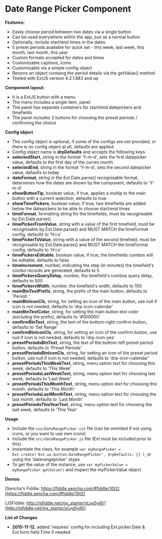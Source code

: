 
Date Range Picker Component
===========================


**Features:**

  * Easily choose period between two dates via a single button
  * Can be used everywhere within the app, just as a normal button	  
  * Optionally, include start/end times in the dates
  * 5 preset periods available for quick set - this week, last week, this month, last month, this year
  * Custom formats accepted for dates and times
  * Customizable captions, icons  
  * Customizable via a simple config object
  * Returns an object containg the period details via the getValue() method
  * Tested with ExtJS version 4.2.1.883 and up  


**Component layout:**

  * It is a ExtJS button with a menu
  * The menu includes a single item, panel
  * The panel has separate containers for start/end datepickers and timefields
  * The panel includes 2 buttons for choosing the preset periods / confirming the choice

    
**Config object**

  * The config object is optional, if some of the configs are not provided, or there is no config object at all, defaults are applied
  * Config object name is **drpDefaults** and accepts the following keys
  * **selectedStart**, string in the format 'Y-m-d', sets the first datepicker value, defaults to the first day of the curren month
  * **selectedEnd**, string in the format 'Y-m-d', sets the second datepicker value, defaults to today
  * **dateFormat**, string in the Ext.Date.parse() recognisable format, determines how the dates are shown by the component, defaults to 'Y-m-d'
  * **showButtonTip**, boolean value, if true, applies a tooltip to the main button with a current selection, defaults to true
  * **showTimePickers**, boolean value, if true, two timefields are added below the datepickers to be able to choose start/end times
  * **timeFormat**, formatting string for the timefields, must be recognisable by Ext.Date.parse()
  * **timePickerFromValue**, string with a value of the first timefield, must be recognisable by Ext.Date.parse() and MUST MATCH the timeFormat config, defaults to 'H:i:s'
  * **timePickerToValue**, string with a value of the second timefield, must be recognisable by Ext.Date.parse() and MUST MATCH the timeFormat config, defaults to 'H:i:s'
  * **timePickersEditable**, boolean value, if true, the timefields combos will be editable, defaults to false
  * **timeIncrement**, number, indicating the step (in minutes) the timefield's combo records are generated, defaults to 5
  * **timePickersQueryDelay**, number, the timefield's combos query delay, defaults to 500
  * **timePickersWidth**, number, the timefield's width, defaults to 100
  * **mainBtnTextPrefix**, string, the prefix of the main button, defaults to 'Period: '
  * **mainBtnIconCls**, string, for setting an icon of the main button, use null if icon is not needed, defaults to 'drp-icon-calendar' 
  * **mainBtnTextColor**, string, for setting the main button text color (excludng the prefix), defaults to '#000000'
  * **confirmBtnText**, string, the text of the bottom-right confirm button, defaults to 'Set Range'
  * **confirmBtnIconCls**, string, for setting an icon of the confirm button, use null if icon is not needed, defaults to 'drp-icon-yes' 
  * **presetPeriodsBtnText**, string, the text of the bottom-left preset period button, defaults to 'Preset Periods'
  * **presetPeriodsBtnIconCls**, string, for setting an icon of the preset period button, use null if icon is not needed, defaults to 'drp-icon-calendar' 
  * **presetPeriodsThisWeekText**, string, menu option text for choosing this week, defaults to 'This Week'
  * **presetPeriodsLastWeekText**, string, menu option text for choosing last week, defaults to 'Last Week'
  * **presetPeriodsThisMonthText**, string, menu option text for choosing this month, defaults to 'This Month'
  * **presetPeriodsLastMonthText**, string, menu option text for choosing the last month, defaults to 'Last Month'
  * **presetPeriodsThisYearText**, string, menu option text for choosing the last week, defaults to 'This Year'

  
**Usage**

  * Include the `css/DateRangePicker.css` file (can be ommited if not using icons, or you want to use own icons)
  * Include the `src/dateRangePicker.js` file (Ext must be included prior to this)
  * Instantiate the class, for example `var myRangePicker = Ext.create('Ext.ux.button.DateRangePicker', drpDefaults: {} )`, or using the 'daterangepicker' xtype
  * To get the value of the instance, use `var myPickerValue = myRangePicker.getValue()` and inspect the myPickerValue object
  
  
**Demos**

[Sencha's Fiddle: https://fiddle.sencha.com/#fiddle/10t2](https://fiddle.sencha.com/#fiddle/10t2)

[JSFiddle: http://jsfiddle.net/mx_starter/xLvg5yj6/](http://jsfiddle.net/mx_starter/xLvg5yj6/)



**List of Changes**

  * **2015-11-12**, added 'requires' config for including Ext.picker.Date & Ext.form.field.Time if needed
